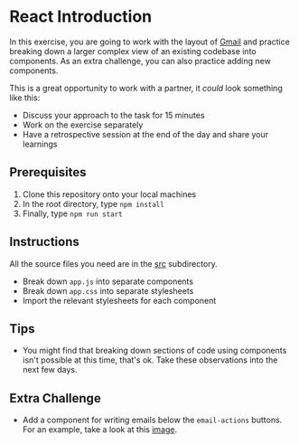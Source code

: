 # React Introduction

In this exercise, you are going to work with the layout of [Gmail](./images/gmail-email-view-intro.png) and practice breaking down a larger complex view of an existing codebase into components. As an extra challenge, you can also practice adding new components.

This is a great opportunity to work with a partner, it _could_ look something like this:

- Discuss your approach to the task for 15 minutes
- Work on the exercise separately
- Have a retrospective session at the end of the day and share your learnings

## Prerequisites

1. Clone this repository onto your local machines
2. In the root directory, type `npm install`
3. Finally, type `npm run start`

## Instructions

All the source files you need are in the [src](./src) subdirectory.

- Break down `app.js` into separate components
- Break down `app.css` into separate stylesheets
- Import the relevant stylesheets for each component

## Tips

- You might find that breaking down sections of code using components isn't possible at this time, that's ok. Take these observations into the next few days.

## Extra Challenge

- Add a component for writing emails below the `email-actions` buttons. For an example, take a look at this [image](./images/write-email-component.png).
